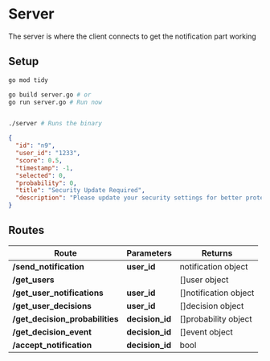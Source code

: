 # Server

The server is where the client connects to get the notification part working

## Setup

```bash
go mod tidy

go build server.go # or
go run server.go # Run now


./server # Runs the binary

```

```json
{
  "id": "n9",
  "user_id": "1233",
  "score": 0.5,
  "timestamp": -1,
  "selected": 0,
  "probability": 0,
  "title": "Security Update Required",
  "description": "Please update your security settings for better protection."
}
```

## Routes

| Route | Parameters | Returns |
| --------------- | --------------- | --------------- |
| **/send_notification** | **user_id** | notification object |
| **/get_users** |  | []user object |
| **/get_user_notifications** | **user_id** | []notification object |
| **/get_user_decisions** | **user_id** | []decision object |
| **/get_decision_probabilities** | **decision_id** | []probability object |
| **/get_decision_event** | **decision_id** | []event object |
| **/accept_notification** | **decision_id** | bool |


